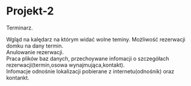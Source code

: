 # Projekt-2
Terminarz.  
  
Wgląd na kalędarz na którym widać wolne teminy. 
Możliwość rezerwacji domku na dany termin.  
Anulowanie rezerwacji.  
Praca plików baz danych, przechoywane infomacji o szczegółach rezerwacji(termin,osowa wynajmująca,kontakt).  
Infomacje odnośnie lokalizacji pobierane z internetu(odnośnik) oraz kontankt.  
